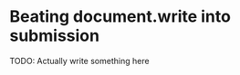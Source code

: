 Beating document.write into submission
======================================


TODO: Actually write something here

